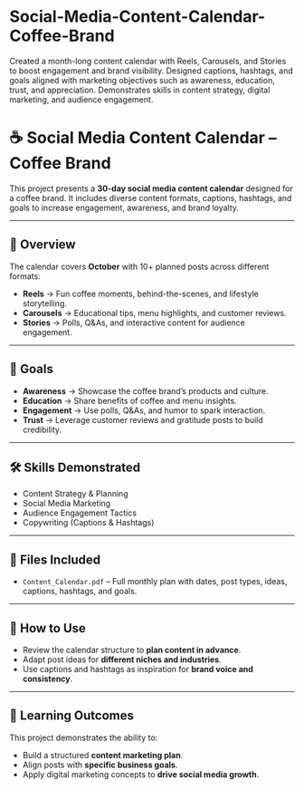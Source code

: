 # Social-Media-Content-Calendar-Coffee-Brand
Created a month-long content calendar with Reels, Carousels, and Stories to boost engagement and brand visibility. Designed captions, hashtags, and goals aligned with marketing objectives such as awareness, education, trust, and appreciation. Demonstrates skills in content strategy, digital marketing, and audience engagement.
# ☕ Social Media Content Calendar – Coffee Brand  

This project presents a **30-day social media content calendar** designed for a coffee brand. It includes diverse content formats, captions, hashtags, and goals to increase engagement, awareness, and brand loyalty.  

---

## 📌 Overview  
The calendar covers **October** with 10+ planned posts across different formats:  
- **Reels** → Fun coffee moments, behind-the-scenes, and lifestyle storytelling.  
- **Carousels** → Educational tips, menu highlights, and customer reviews.  
- **Stories** → Polls, Q&As, and interactive content for audience engagement.  

---

## 🎯 Goals  
- **Awareness** → Showcase the coffee brand’s products and culture.  
- **Education** → Share benefits of coffee and menu insights.  
- **Engagement** → Use polls, Q&As, and humor to spark interaction.  
- **Trust** → Leverage customer reviews and gratitude posts to build credibility.  

---

## 🛠️ Skills Demonstrated  
- Content Strategy & Planning  
- Social Media Marketing  
- Audience Engagement Tactics  
- Copywriting (Captions & Hashtags)  

---

## 📂 Files Included  
- `Content_Calendar.pdf` – Full monthly plan with dates, post types, ideas, captions, hashtags, and goals.  

---

## 🚀 How to Use  
- Review the calendar structure to **plan content in advance**.  
- Adapt post ideas for **different niches and industries**.  
- Use captions and hashtags as inspiration for **brand voice and consistency**.  

---

## 📖 Learning Outcomes  
This project demonstrates the ability to:  
- Build a structured **content marketing plan**.  
- Align posts with **specific business goals**.  
- Apply digital marketing concepts to **drive social media growth**.  
